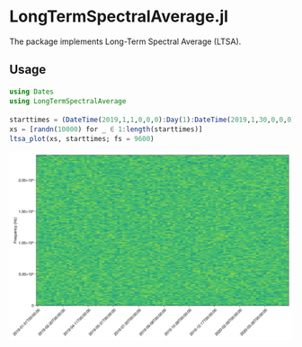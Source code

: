 # LongTermSpectralAverage.jl

The package implements Long-Term Spectral Average (LTSA).

## Usage
```julia
using Dates
using LongTermSpectralAverage

starttimes = (DateTime(2019,1,1,0,0,0):Day(1):DateTime(2019,1,30,0,0,0))
xs = [randn(10000) for _ ∈ 1:length(starttimes)]
ltsa_plot(xs, starttimes; fs = 9600)
```
![](ltsa.png)